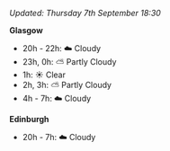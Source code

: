 *Updated: Thursday 7th September 18:30*

**Glasgow**

* 20h - 22h: :cloud: Cloudy
* 23h, 0h: :partly_sunny: Partly Cloudy
* 1h: :sunny: Clear
* 2h, 3h: :partly_sunny: Partly Cloudy
* 4h - 7h: :cloud: Cloudy

**Edinburgh**

* 20h - 7h: :cloud: Cloudy
